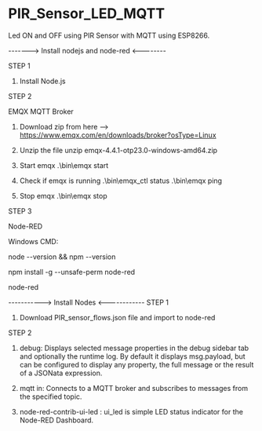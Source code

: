 # PIR_Sensor_LED_MQTT
Led ON and OFF using PIR Sensor with MQTT using ESP8266.


-------> Install nodejs and node-red <--------

STEP 1
1. Install Node.js

STEP 2

EMQX MQTT Broker
1. Download zip from here --> https://www.emqx.com/en/downloads/broker?osType=Linux

2. Unzip the file
unzip emqx-4.4.1-otp23.0-windows-amd64.zip

3. Start emqx
.\bin\emqx start

4. Check if emqx is running
.\bin\emqx_ctl status
.\bin\emqx ping

5. Stop emqx
.\bin\emqx stop

STEP 3

Node-RED

Windows CMD:

node --version && npm --version

npm install -g --unsafe-perm node-red

node-red



-----------> Install Nodes <------------
STEP 1 
1. Download PIR_sensor_flows.json file and import to node-red

STEP 2

1. debug: Displays selected message properties in the debug sidebar tab and optionally the runtime log. By default it displays msg.payload, but can be configured to display any property, the full message or the result of a JSONata expression.

2. mqtt in: Connects to a MQTT broker and subscribes to messages from the specified topic.

3. node-red-contrib-ui-led : ui_led is simple LED status indicator for the Node-RED Dashboard.
